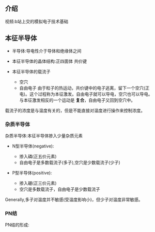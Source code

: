 ## 介绍  
视频:b站上交的模拟电子技术基础   

## 本征半导体  

- 半导体:导电性介于导体和绝缘体之间
- 本征半导体的晶体结构:正四面体 共价键

- 本征半导体的载流子
    - 空穴
    - 自由电子
由于粒子的热运动，共价键中的电子逃离，留下一个空穴(正电)。这个过程称为本征激发。自由电子就可以导电，空穴也可以导电。  
与本征激发相反的一个运动是 __复合__，自由电子又回到空穴中。

载流子的浓度是与温度有关的，但是不能直接对温度进行操作来控制浓度。

### 杂质半导体  

杂质半导体:本征半导体掺入少量杂质元素

- N型半导体(negative):
    - 掺入磷(正五价元素)
    - 自由电子是多数载流子(多子),空穴是少数载流子(少子)

- P型半导体(positive):
    - 掺入硼(正三价元素)
    - 空穴是多数载流子，自由电子是少数载流子

Generally,多子对温度并不敏感(受温度影响小)，但少子对温度非常敏感。

### PN结  

PN结的形成: